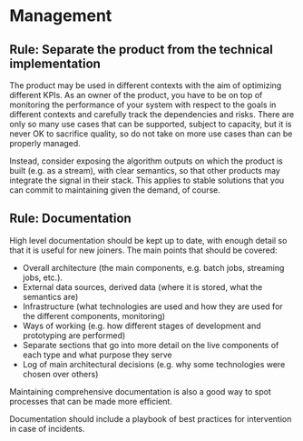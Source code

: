 # Management

## Rule: Separate the product from the technical implementation

The product may be used in different contexts with the aim of optimizing different KPIs. 
As an owner of the product, you have to be on top of monitoring the performance of your system with respect to the goals in different contexts and carefully track the dependencies and risks.
There are only so many use cases that can be supported, subject to capacity, but it is never OK to sacrifice quality, so do not take on more use cases than can be properly managed.

Instead, consider exposing the algorithm outputs on which the product is built (e.g. as a stream), with clear semantics, so that other products may integrate the signal in their stack. This applies to stable solutions that you can commit to maintaining given the demand, of course.

## Rule: Documentation

High level documentation should be kept up to date, with enough detail so that it is useful for new joiners. 
The main points that should be covered:
- Overall architecture (the main components, e.g. batch jobs, streaming jobs, etc.).
- External data sources, derived data (where it is stored, what the semantics are)
- Infrastructure (what technologies are used and how they are used for the different components, monitoring)
- Ways of working (e.g. how different stages of development and prototyping are performed)
- Separate sections that go into more detail on the live components of each type and what purpose they serve
- Log of main architectural decisions (e.g. why some technologies were chosen over others)

Maintaining comprehensive documentation is also a good way to spot processes that can be made more efficient.

Documentation should include a playbook of best practices for intervention in case of incidents.
